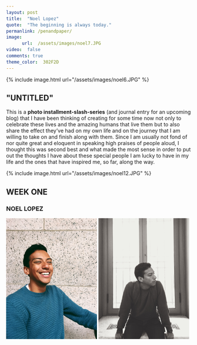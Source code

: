 ```yaml
---
layout: post
title:  "Noel Lopez"
quote:  "The beginning is always today."
permanlink:	/penandpaper/
image:
      url:  /assets/images/noel7.JPG
video:  false
comments: true
theme_color:  302F2D
---
```


{% include image.html url="/assets/images/noel6.JPG" %}

## "UNTITLED"

This is a **photo installment-slash-series** (and journal entry for an upcoming blog) that I have been thinking of creating for some time now not only to celebrate these lives and the amazing humans that live them but to also share the effect they’ve had on my own life and on the journey that I am willing to take on and finish along with them. Since I am usually not fond of nor quite great and eloquent in speaking high praises of people aloud, I thought this was second best and what made the most sense in order to put out the thoughts I have about these special people I am lucky to have in my life and the ones that have inspired me, so far, along the way.

{% include image.html url="/assets/images/noel12.JPG" %}

## WEEK ONE

### NOEL LOPEZ

<section>
	<img width="49%" src="/assets/images/noel4.JPG">
	<img width="49%" src="/assets/images/noel9.JPG">
</section>
